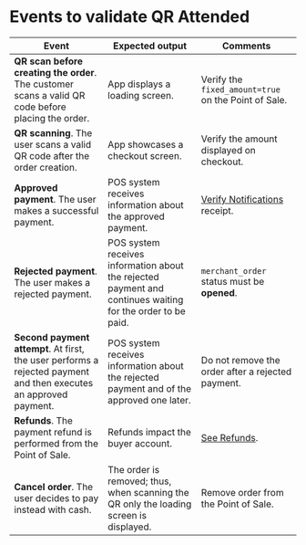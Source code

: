 # Events to validate QR Attended

| Event | Expected output | Comments |
| --- | --- | --- |
| **QR scan before creating the order**. The customer scans a valid QR code before placing the order.| App displays a loading screen. | Verify the `fixed_amount=true` on the Point of Sale. |
| **QR scanning**. The user scans a valid QR code after the order creation.| App showcases a checkout screen. | Verify the amount displayed on checkout. |
| **Approved payment**. The user makes a successful payment. | POS system receives information about the approved payment.| [Verify Notifications](https://www.mercadopago[FAKER][URL][DOMAIN]/developers/en/guides/notifications/ipn/introduction) receipt. |
| **Rejected payment**. The user makes a rejected payment.| POS system receives information about the rejected payment and continues waiting for the order to be paid.| `merchant_order` status must be **opened**. |
| **Second payment attempt**. At first, the user performs a rejected payment and then executes an approved payment. | POS system receives information about the rejected payment and of the approved one later.| Do not remove the order after a rejected payment.|
| **Refunds**. The payment refund is performed from the Point of Sale.| Refunds impact the buyer account.| [See Refunds](/developers/es/docs/qr-code/additional-content/refunds). |
| **Cancel order**. The user decides to pay instead with cash. | The order is removed; thus, when scanning the QR only the loading screen is displayed. | Remove order from the Point of Sale. |
